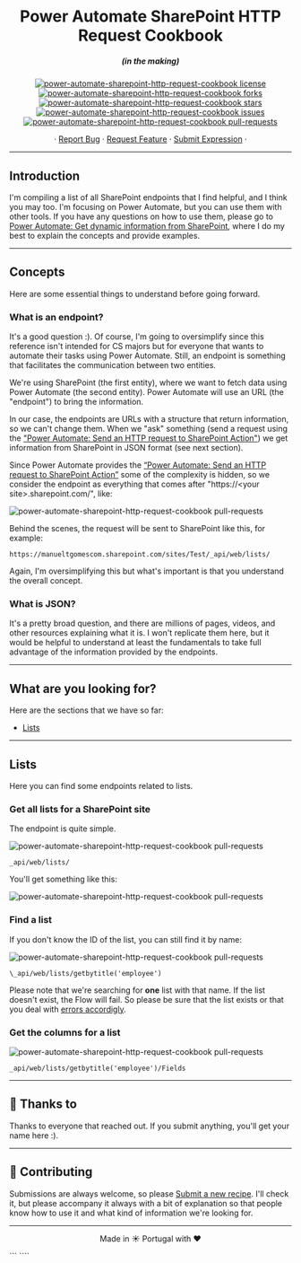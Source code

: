 <h1 align="center">
  Power Automate SharePoint HTTP Request Cookbook
</h1>
<h5 align="center">(in the making)</h5>

<p align="center">
<a href="https://github.com/ManuelTGomes/power-automate-sharepoint-http-request-cookbook/blob/main/LICENSE" target="blank">
<img src="https://img.shields.io/github/license/ManuelTGomes/power-automate-sharepoint-http-request-cookbook?style=flat-square" alt="power-automate-sharepoint-http-request-cookbook license" />
</a>
<a href="https://github.com/ManuelTGomes/power-automate-sharepoint-http-request-cookbook/fork" target="blank">
<img src="https://img.shields.io/github/forks/ManuelTGomes/power-automate-sharepoint-http-request-cookbook?style=flat-square" alt="power-automate-sharepoint-http-request-cookbook forks"/>
</a>
<a href="https://github.com/ManuelTGomes/power-automate-sharepoint-http-request-cookbook/stargazers" target="blank">
<img src="https://img.shields.io/github/stars/ManuelTGomes/power-automate-sharepoint-http-request-cookbook?style=flat-square" alt="power-automate-sharepoint-http-request-cookbook stars"/>
</a>
<a href="https://github.com/ManuelTGomes/power-automate-sharepoint-http-request-cookbook/issues" target="blank">
<img src="https://img.shields.io/github/issues/ManuelTGomes/power-automate-sharepoint-http-request-cookbook?style=flat-square" alt="power-automate-sharepoint-http-request-cookbook issues"/>
</a>
<a href="https://github.com/ManuelTGomes/power-automate-sharepoint-http-request-cookbook/pulls" target="blank">
<img src="https://img.shields.io/github/issues-pr/ManuelTGomes/power-automate-sharepoint-http-request-cookbook?style=flat-square" alt="power-automate-sharepoint-http-request-cookbook pull-requests"/>
</a>
</p>

<p align="center">
    ·
    <a href="https://github.com/ManuelTGomes/power-automate-sharepoint-http-request-cookbook/issues/new/choose">Report Bug</a>
    ·
    <a href="https://github.com/ManuelTGomes/power-automate-sharepoint-http-request-cookbook/issues/new/choose">Request Feature</a>
    ·
    <a href="https://github.com/ManuelTGomes/power-automate-sharepoint-http-request-cookbook/issues/new/choose">Submit Expression</a>
    ·
</p>

---

## Introduction

I'm compiling a list of all SharePoint endpoints that I find helpful, and I think you may too. I'm focusing on Power Automate, but you can use them with other tools.
If you have any questions on how to use them, please go to [Power Automate: Get dynamic information from SharePoint](https://tgom.es/ymar6), where I do my best to explain the concepts and provide examples.

---

## Concepts

Here are some essential things to understand before going forward.

### What is an endpoint?

It's a good question :). Of course, I'm going to oversimplify since this reference isn't intended for CS majors but for everyone that wants to automate their tasks using Power Automate. Still, an endpoint is something that facilitates the communication between two entities.

We're using SharePoint (the first entity), where we want to fetch data using Power Automate (the second entity). Power Automate will use an URL (the "endpoint") to bring the information.

In our case, the endpoints are URLs with a structure that return information, so we can't change them. When we "ask" something (send a request using the ["Power Automate: Send an HTTP request to SharePoint Action"](https://manueltgomes.com/reference/power-automate-action-reference/send-an-http-request-to-sharepoint-action/)) we get information from SharePoint in JSON format (see next section).

Since Power Automate provides the [“Power Automate: Send an HTTP request to SharePoint Action”](https://manueltgomes.com/reference/power-automate-action-reference/send-an-http-request-to-sharepoint-action/) some of the complexity is hidden, so we consider the endpoint as everything that comes after "https://\<your site\>.sharepoint.com/", like:

<img src="./Assets/small-Screenshot_2021-12-27_at_09_23_54.png" alt="power-automate-sharepoint-http-request-cookbook pull-requests"/>

Behind the scenes, the request will be sent to SharePoint like this, for example:

```
https://manueltgomescom.sharepoint.com/sites/Test/_api/web/lists/
```

Again, I'm oversimplifying this but what's important is that you understand the overall concept.

### What is JSON?

It's a pretty broad question, and there are millions of pages, videos, and other resources explaining what it is. I won't replicate them here, but it would be helpful to understand at least the fundamentals to take full advantage of the information provided by the endpoints.

---

## What are you looking for?

Here are the sections that we have so far:

- [Lists](#lists)

---

## Lists

Here you can find some endpoints related to lists.

### Get all lists for a SharePoint site

The endpoint is quite simple.

<img src="./Assets/small-Screenshot_2021-12-27_at_09_23_54.png" alt="power-automate-sharepoint-http-request-cookbook pull-requests"/>

```
_api/web/lists/
```

You'll get something like this:

<img src="./Assets/small-Screenshot_2021-12-27_at_09_33_13.png" alt="power-automate-sharepoint-http-request-cookbook pull-requests"/>

### Find a list

If you don't know the ID of the list, you can still find it by name:

<img src="./Assets/small-Screenshot_2021-12-27_at_09_45_30.png" alt="power-automate-sharepoint-http-request-cookbook pull-requests"/>

```
\_api/web/lists/getbytitle('employee')

```

Please note that we're searching for **one** list with that name. If the list doesn't exist, the Flow will fail. So please be sure that the list exists or that you deal with [errors accordigly](https://manueltgomes.com/microsoft/powerautomate/plan-for-errors-and-timeouts/).

### Get the columns for a list

<img src="./Assets/small-Screenshot_2021-12-27_at_09_33_13.png" alt="power-automate-sharepoint-http-request-cookbook pull-requests"/>

```
_api/web/lists/getbytitle('employee')/Fields
```

---

## 🙏 Thanks to

Thanks to everyone that reached out. If you submit anything, you'll get your name here :).

---

## 💪 Contributing

Submissions are always welcome, so please <a href="https://github.com/ManuelTGomes/power-automate-sharepoint-http-request-cookbook/issues/new/choose">Submit a new recipe</a>. I'll check it, but please accompany it always with a bit of explanation so that people know how to use it and what kind of information we're looking for.

<hr>
<p align="center">
Made in ☀️ Portugal with ❤️
</p>
```
````
